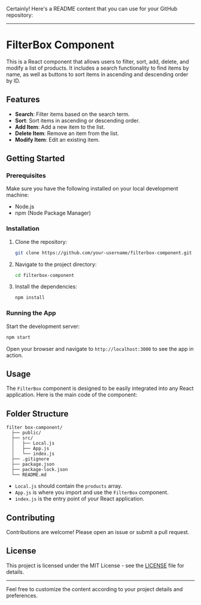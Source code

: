 Certainly! Here's a README content that you can use for your GitHub repository:

---

# FilterBox Component

This is a React component that allows users to filter, sort, add, delete, and modify a list of products. It includes a search functionality to find items by name, as well as buttons to sort items in ascending and descending order by ID.

## Features

- **Search**: Filter items based on the search term.
- **Sort**: Sort items in ascending or descending order.
- **Add Item**: Add a new item to the list.
- **Delete Item**: Remove an item from the list.
- **Modify Item**: Edit an existing item.

## Getting Started

### Prerequisites

Make sure you have the following installed on your local development machine:

- Node.js
- npm (Node Package Manager)

### Installation

1. Clone the repository:

   ```bash
   git clone https://github.com/your-username/filterbox-component.git
   ```

2. Navigate to the project directory:

   ```bash
   cd filterbox-component
   ```

3. Install the dependencies:

   ```bash
   npm install
   ```

### Running the App

Start the development server:

```bash
npm start
```

Open your browser and navigate to `http://localhost:3000` to see the app in action.

## Usage

The `FilterBox` component is designed to be easily integrated into any React application. Here is the main code of the component:


## Folder Structure

```plaintext
filter box-component/
  ├── public/
  ├── src/
  │   ├── Local.js
  │   ├── App.js
  │   └── index.js
  ├── .gitignore
  ├── package.json
  ├── package-lock.json
  └── README.md
```

- `Local.js` should contain the `products` array.
- `App.js` is where you import and use the `FilterBox` component.
- `index.js` is the entry point of your React application.

## Contributing

Contributions are welcome! Please open an issue or submit a pull request.

## License

This project is licensed under the MIT License - see the [LICENSE](LICENSE) file for details.

---

Feel free to customize the content according to your project details and preferences.
